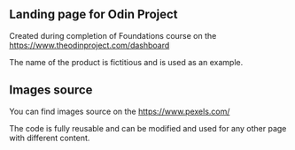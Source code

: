 ## Landing page for Odin Project

Created during completion of Foundations course on the https://www.theodinproject.com/dashboard

The name of the product is fictitious and is used as an example.

## Images source
You can find images source on the https://www.pexels.com/

The code is fully reusable and can be modified and used for any other page with different content.
